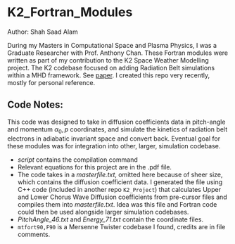 # K2_Fortran_Modules
Author: Shah Saad Alam

During my Masters in Computational Space and Plasma Physics, I was a Graduate Researcher with Prof. Anthony Chan. 
These Fortran modules were written as part of my contribution to the K2 Space Weather Modelling project. The K2 codebase focused on adding Radiation Belt simulations within a MHD framework. See [paper](https://www.frontiersin.org/articles/10.3389/fspas.2023.1239160/full).
I created this repo very recently, mostly for personal reference. 


## Code Notes:
This code was designed to take in diffusion coefficients data in pitch-angle and momentum $\alpha_0, p$ coordinates, and simulate the kinetics of radiation belt electrons in adiabatic invariant space and convert back. Eventual goal for these modules was for integration into other, larger, simulation codebase.

- _script_ contains the compilation command
- Relevant equations for this project are in the .pdf file.
- The code takes in a _masterfile.txt_, omitted here because of sheer size, which contains the diffusion coefficient data. I generated the file using C++ code (included in another repo `K2_Project`) that calculates Upper and Lower Chorus Wave Diffusion coefficients from pre-cursor files  and compiles them into _masterfile.txt_. Idea was this file and Fortran code could then be used alongside larger simulation codebases.
- _PitchAngle\_46.txt_ and _Energy\_71.txt_ contain the coordinate files.
- `mtfort90,F90` is a Mersenne Twister codebase I found, credits are in file comments.
